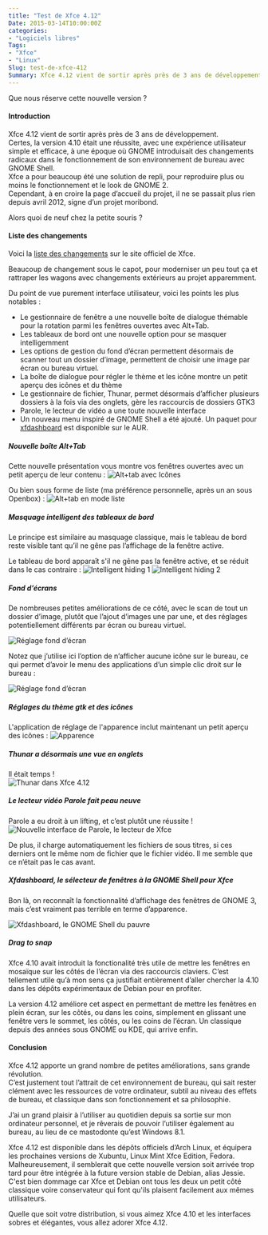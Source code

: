 ```yaml
---
title: "Test de Xfce 4.12"
Date: 2015-03-14T10:00:00Z
categories: 
- "Logiciels libres"
Tags: 
- "Xfce"
- "Linux"
Slug: test-de-xfce-412
Summary: Xfce 4.12 vient de sortir après près de 3 ans de développement.
---
```

Que nous réserve cette nouvelle version ?

#### Introduction

Xfce 4.12 vient de sortir après près de 3 ans de développement.  
Certes, la version 4.10 était une réussite, avec une expérience utilisateur simple et efficace, à une époque
où GNOME introduisait des changements radicaux dans le fonctionnement de son environnement de bureau avec GNOME Shell.  
Xfce a pour beaucoup été une solution de repli, pour reproduire plus ou moins le fonctionnement et le look de GNOME 2.  
Cependant, à en croire la page d’accueil du projet, il ne se passait plus rien depuis avril 2012, signe d’un projet moribond.

Alors quoi de neuf chez la petite souris ?

#### Liste des changements

Voici la [liste des changements](http://xfce.org/download/changelogs/4.12) sur le site officiel de Xfce.

Beaucoup de changement sous le capot, pour moderniser un peu tout ça et rattraper les wagons avec changements
extérieurs au projet apparemment.

Du point de vue purement interface utilisateur, voici les points les plus notables :

* Le gestionnaire de fenêtre a une nouvelle boîte de dialogue thémable pour la rotation parmi les fenêtres ouvertes avec Alt+Tab.
* Les tableaux de bord ont une nouvelle option pour se masquer intelligemment
* Les options de gestion du fond d’écran permettent désormais de scanner tout un dossier d’image, permettent de choisir une image par écran ou bureau virtuel.
* La boîte de dialogue pour régler le thème et les icône montre un petit aperçu des icônes et du thème
* Le gestionnaire de fichier, Thunar, permet désormais d’afficher plusieurs dossiers à la fois via des onglets, gère les raccourcis de dossiers GTK3
* Parole, le lecteur de vidéo a une toute nouvelle interface
* Un nouveau menu inspiré de GNOME Shell a été ajouté. Un paquet pour [xfdashboard](https://aur.archlinux.org/packages/xfdashboard) est disponible sur le AUR.

##### Nouvelle boîte Alt+Tab
Cette nouvelle présentation vous montre vos fenêtres ouvertes avec un petit aperçu de leur contenu :
![Alt+tab avec Icônes](/img/xfce412/xfce4-alt-tab-icones.png)

Ou bien sous forme de liste (ma préférence personnelle, après un an sous Openbox) :
![Alt+tab en mode liste](/img/xfce412/xfce4-alt-tab-liste.png)

##### Masquage intelligent des tableaux de bord

Le principe est similaire au masquage classique, mais le tableau de bord reste visible tant qu’il ne gêne pas l’affichage de la fenêtre active.

Le tableau de bord apparaît s'il ne gêne pas la fenêtre active, et se réduit dans le cas contraire :
![Intelligent hiding 1](/img/xfce412/xfce4-intelli-hide1.png) ![Intelligent hiding 2](/img/xfce412/xfce4-intelli-hide2.png)

##### Fond d’écrans

De nombreuses petites améliorations de ce côté, avec le scan de tout un dossier d’image, plutôt que l’ajout d’images une par une,
et des réglages potentiellement différents par écran ou bureau virtuel.

![Réglage fond d’écran](/img/xfce412/xfce4-fond-d-ecran.png)  

Notez que j’utilise ici l’option de n’afficher aucune icône sur le bureau, ce qui permet d’avoir le menu des applications d’un
simple clic droit sur le bureau :

![Réglage fond d’écran](/img/xfce412/xfce4-clic-droit-menu.png)  

##### Réglages du thème gtk et des icônes

L'application de réglage de l'apparence inclut maintenant un petit aperçu des icônes :
![Apparence](/img/xfce412/xfce4-apparence.png)  

##### Thunar a désormais une vue en onglets

Il était temps !  
![Thunar dans Xfce 4.12](/img/xfce412/xfce4-thunar.png)  

##### Le lecteur vidéo Parole fait peau neuve

Parole a eu droit à un lifting, et c’est plutôt une réussite !  
![Nouvelle interface de Parole, le lecteur de Xfce](/img/xfce412/xfce4-parole.png)

De plus, il charge automatiquement les fichiers de sous titres, si ces derniers ont le même nom de fichier que le fichier vidéo. Il me semble que ce n’était pas le cas avant.

##### Xfdashboard, le sélecteur de fenêtres à la GNOME Shell pour Xfce

Bon là, on reconnaît la fonctionnalité d’affichage des fenêtres de GNOME 3, mais c’est vraiment pas terrible en terme d’apparence.

![Xfdashboard, le GNOME Shell du pauvre](/img/xfce412/xfce4-xfdashboard.png)

##### Drag to snap

Xfce 4.10 avait introduit la fonctionalité très utile de mettre les fenêtres en mosaïque sur les côtés de l’écran via des raccourcis claviers. C’est tellement utile qu’à mon sens ça justifiait entièrement d’aller chercher la 4.10 dans les dépôts expérimentaux de Debian pour en profiter.

La version 4.12 améliore cet aspect en permettant de mettre les fenêtres en plein écran, sur les côtés, ou dans les coins, simplement en glissant une fenêtre vers le sommet, les côtés, ou les coins de l’écran. Un classique depuis des années sous GNOME ou KDE, qui arrive enfin.

#### Conclusion

Xfce 4.12 apporte un grand nombre de petites améliorations, sans grande révolution.  
C’est justement tout l’attrait de cet environnement de bureau, qui sait rester clément avec les ressources de votre ordinateur, subtil au niveau des effets de bureau, et classique dans son fonctionnement et sa philosophie.

J’ai un grand plaisir à l’utiliser au quotidien depuis sa sortie sur mon ordinateur personnel, et je rêverais de pouvoir l’utiliser également au bureau, au lieu de ce mastodonte qu’est Windows 8.1.

Xfce 4.12 est disponible dans les dépôts officiels d’Arch Linux, et équipera les prochaines versions de Xubuntu, Linux Mint Xfce Edition, Fedora. Malheureusement, il semblerait que cette nouvelle version soit arrivée trop tard pour être intégrée à la future version stable de Debian, alias Jessie. C'est bien dommage car Xfce et Debian ont tous les deux un petit côté classique voire conservateur qui font qu'ils plaisent facilement aux mêmes utilisateurs.

Quelle que soit votre distribution, si vous aimez Xfce 4.10 et les interfaces sobres et élégantes, vous allez adorer Xfce 4.12.
